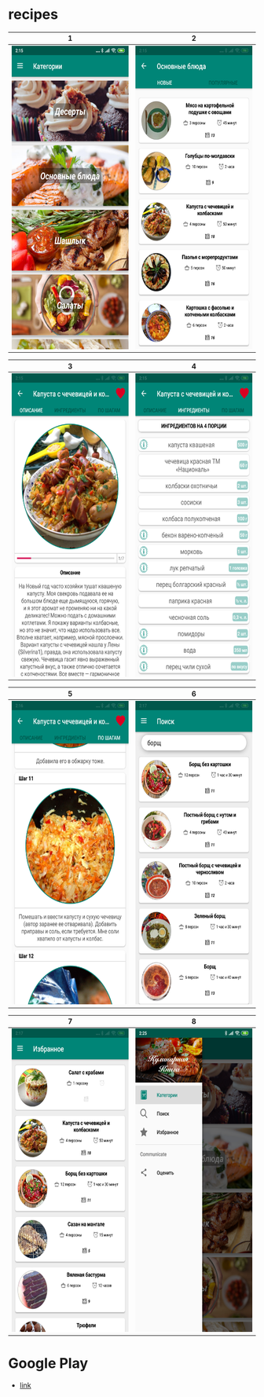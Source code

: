 # recipes

1 | 2
:-------------:|:-------------:
<img src="https://github.com/Evgenijjjj/recipes/blob/master/market_data/Screenshot_2019-02-01-02-15-03-050_r_evgenymotorin_recipes.png" width="309" height="618">|<img src="https://github.com/Evgenijjjj/recipes/blob/master/market_data/Screenshot_2019-02-01-02-15-22-408_r_evgenymotorin_recipes.png" width="309" height="618">


3 | 4
:-------------:|:-------------:
<img src="https://github.com/Evgenijjjj/recipes/blob/master/market_data/Screenshot_2019-02-01-02-15-45-998_r_evgenymotorin_recipes.png" width="309" height="618">|<img src="https://github.com/Evgenijjjj/recipes/blob/master/market_data/Screenshot_2019-02-01-02-15-53-611_r_evgenymotorin_recipes.png" width="309" height="618">
        
        
5 | 6
:-------------:|:-------------:
<img src="https://github.com/Evgenijjjj/recipes/blob/master/market_data/Screenshot_2019-02-01-02-16-26-349_r_evgenymotorin_recipes.png" width="309" height="618">|<img src="https://github.com/Evgenijjjj/recipes/blob/master/market_data/Screenshot_2019-02-01-02-17-16-213_r_evgenymotorin_recipes.png" width="309" height="618">


7 | 8
:-------------:|:-------------:
<img src="https://github.com/Evgenijjjj/recipes/blob/master/market_data/Screenshot_2019-02-01-02-17-53-063_r_evgenymotorin_recipes.png" width="309" height="618">|<img src="https://github.com/Evgenijjjj/recipes/blob/master/market_data/Screenshot_2019-02-01-02-25-51-810_r_evgenymotorin_recipes.png" width="309" height="618">


# Google Play
* [link](https://play.google.com/store/apps/details?id=r.evgenymotorin.recipes)
